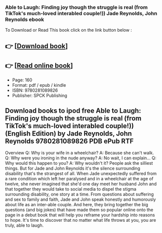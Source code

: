 ### Able to Laugh: Finding joy though the struggle is real (from TikTok's much-loved interabled couple!)) Jade Reynolds, John Reynolds ebook

To Download or Read This book click on the link button below :

## 👉  [**[Download book](http://filesbooks.info/download.php?group=book&from=github.com&id=718894&lnk=1065 "Download book")**]

## 👉  [**[Read online book](http://filesbooks.info/download.php?group=book&from=github.com&id=718894&lnk=1065 "Read online book")**]


* Page: 160
* Format: pdf / epub / kindle
* ISBN: 9780281089826
* Publisher: SPCK Publishing



## Download books to ipod free Able to Laugh: Finding joy though the struggle is real (from TikTok's much-loved interabled couple!)) (English Edition) by Jade Reynolds, John Reynolds 9780281089826 PDB ePub RTF


Overview
Q: Why is your wife in a wheelchair? A: Because she can&#039;t walk. Q: Why were you ironing in the nude anyway?
 A: No wait, I can explain... Q: Why would this happen to you?
 A: Why wouldn&#039;t it? People ask the silliest things. But for Jade and John Reynolds it&#039;s the silence surrounding disability that&#039;s the strangest of all. When Jade unexpectedly suffered from a rare condition which left her paralysed and in a wheelchair at the age of twelve, she never imagined that she&#039;d one day meet her husband John and that together they would take to social media to dispel the stigma surrounding disability, one story at a time. From questions about suffering and sex to family and faith, Jade and John speak honestly and humorously about life as an inter-able couple. And here, they bring together the big questions (and big jokes) that have made them so popular online onto the page in a debut book that will help you reframe your hardship into reasons to hope. It&#039;s time to discover that no matter what life throws at you, you are truly, able to laugh.



